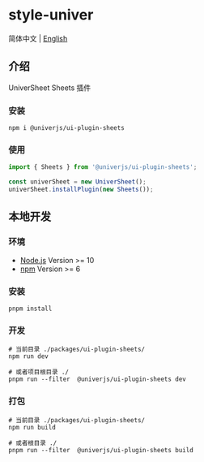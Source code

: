 # style-univer

简体中文 | [English](./README.md)

## 介绍

UniverSheet Sheets 插件

### 安装

```shell
npm i @univerjs/ui-plugin-sheets
```

### 使用

```js
import { Sheets } from '@univerjs/ui-plugin-sheets';

const univerSheet = new UniverSheet();
univerSheet.installPlugin(new Sheets());
```

## 本地开发

### 环境

-   [Node.js](https://nodejs.org/en/) Version >= 10
-   [npm](https://www.npmjs.com/) Version >= 6

### 安装

```
pnpm install
```

### 开发

```
# 当前目录 ./packages/ui-plugin-sheets/
npm run dev

# 或者项目根目录 ./
pnpm run --filter  @univerjs/ui-plugin-sheets dev
```

### 打包

```
# 当前目录 ./packages/ui-plugin-sheets/
npm run build

# 或者根目录 ./
pnpm run --filter  @univerjs/ui-plugin-sheets build
```
